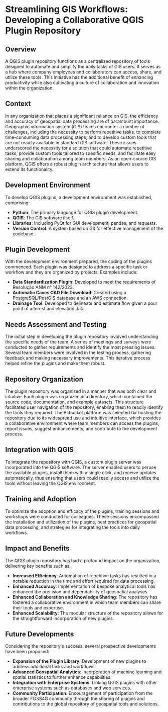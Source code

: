 # Streamlining GIS Workflows: Developing a Collaborative QGIS Plugin Repository

## Overview
A QGIS plugin repository functions as a centralized repository of tools designed to automate and simplify the daily tasks of GIS users. It serves as a hub where company employees and collaborators can access, share, and utilize these tools. This initiative has the additional benefit of enhancing productivity while also cultivating a culture of collaboration and innovation within the organization.

## Context
In any organization that places a significant reliance on GIS, the efficiency and accuracy of geospatial data processing are of paramount importance. Geographic information system (GIS) teams encounter a number of challenges, including the necessity to perform repetitive tasks, to complete time-consuming data processing steps, and to develop custom tools that are not readily available in standard GIS software. These issues underscored the necessity for a solution that could automate repetitive tasks, provide custom tools tailored to specific needs, and facilitate easy sharing and collaboration among team members. As an open-source GIS platform, QGIS offers a robust plugin architecture that allows users to extend its functionality.

## Development Environment
To develop QGIS plugins, a development environment was established, comprising:
- **Python**: The primary language for QGIS plugin development.
- **QGIS**: The GIS software itself.
- **Libraries**: Including PyQt for GUI development, pandas, and requests.
- **Version Control**: A system based on Git for effective management of the codebase.

## Plugin Development
With the development environment prepared, the coding of the plugins commenced. Each plugin was designed to address a specific task or workflow and they are organized by projects. Examples include:
- **Data Standardization Plugin**: Developed to meet the requirements of Resolução ANM n° 142/2023.
- **Automatic Caves CAD File Download**: Created using a PostgreSQL/PostGIS database and an AWS connection.
- **Drainage Tool**: Developed to delineate and estimate flow given a pour point of interest and elevation data.

## Needs Assessment and Testing
The initial step in developing the plugin repository involved understanding the specific needs of the team. A series of meetings and surveys were conducted to gather requirements and identify the most pressing issues. Several team members were involved in the testing process, gathering feedback and making necessary improvements. This iterative process helped refine the plugins and make them robust.

## Repository Organization
The plugin repository was organized in a manner that was both clear and intuitive. Each plugin was organized in a directory, which contained the source code, documentation, and example datasets. This structure facilitated user navigation of the repository, enabling them to readily identify the tools they required. The Bitbucket platform was selected for hosting the repository due to its widespread use and intuitive interface, which provides a collaborative environment where team members can access the plugins, report issues, suggest enhancements, and contribute to the development process.

## Integration with QGIS
To integrate the repository with QGIS, a custom plugin server was incorporated into the QGIS software. The server enabled users to peruse the available plugins, install them with a single click, and receive updates automatically, thus ensuring that users could readily access and utilize the tools without leaving the QGIS environment.

## Training and Adoption
To optimize the adoption and efficacy of the plugins, training sessions and workshops were conducted for colleagues. These sessions encompassed the installation and utilization of the plugins, best practices for geospatial data processing, and strategies for integrating the tools into daily workflows.

## Impact and Benefits
The QGIS plugin repository has had a profound impact on the organization, delivering key benefits such as:
- **Increased Efficiency**: Automation of repetitive tasks has resulted in a notable reduction in the time and effort required for data processing.
- **Enhanced Accuracy**: Implementation of bespoke analytical tools has enhanced the precision and dependability of geospatial analyses.
- **Enhanced Collaboration and Knowledge Sharing**: The repository has fostered a collaborative environment in which team members can share their tools and expertise.
- **Enhanced Scalability**: The modular structure of the repository allows for the straightforward incorporation of new plugins.

## Future Developments
Considering the repository's success, several prospective developments have been proposed:
- **Expansion of the Plugin Library**: Development of new plugins to address additional tasks and workflows.
- **Advanced Geospatial Analytics**: Incorporation of machine learning and spatial statistics to further enhance capabilities.
- **Integration with Enterprise Systems**: Linking QGIS plugins with other enterprise systems such as databases and web services.
- **Community Participation**: Encouragement of participation from the broader FOSS4G community through the sharing of plugins and contributions to the global repository of geospatial tools and solutions.